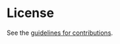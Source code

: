 # License

See the
[guidelines for contributions](https://github.com/francoismichel/ssh3-spec/blob//CONTRIBUTING.md).

